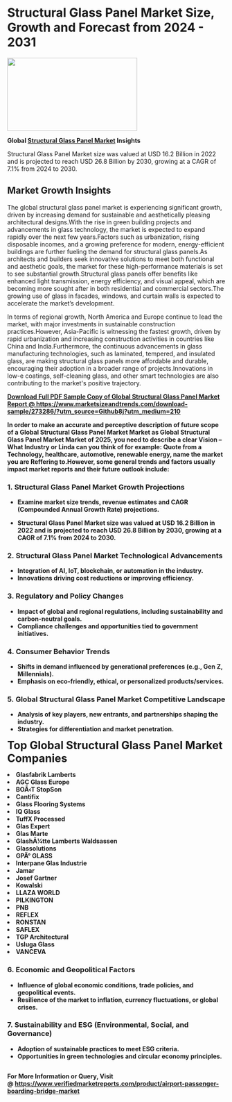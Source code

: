 <H1>Structural Glass Panel Market Size, Growth and Forecast from 2024 - 2031</H1><img class="aligncenter size-medium wp-image-584254" src="https://thirdeyenews.in/wp-content/uploads/2024/09/Global-Market-Research-300x168.jpeg" alt="" width="300" height="168" /><p><strong>Global&nbsp;<a href="https://www.marketsizeandtrends.com/download-sample/273286/?utm_source=Github8j?utm_medium=210">Structural Glass Panel Market</a> Insights</strong></p><p>Structural Glass Panel Market size was valued at USD 16.2 Billion in 2022 and is projected to reach USD 26.8 Billion by 2030, growing at a CAGR of 7.1% from 2024 to 2030.</p><p><h2>Market Growth Insights</h2> <p>The global structural glass panel market is experiencing significant growth, driven by increasing demand for sustainable and aesthetically pleasing architectural designs.With the rise in green building projects and advancements in glass technology, the market is expected to expand rapidly over the next few years.Factors such as urbanization, rising disposable incomes, and a growing preference for modern, energy-efficient buildings are further fueling the demand for structural glass panels.As architects and builders seek innovative solutions to meet both functional and aesthetic goals, the market for these high-performance materials is set to see substantial growth.Structural glass panels offer benefits like enhanced light transmission, energy efficiency, and visual appeal, which are becoming more sought after in both residential and commercial sectors.The growing use of glass in facades, windows, and curtain walls is expected to accelerate the market’s development.</p> <p><strong><a href="#"></a></strong></p> <p>In terms of regional growth, North America and Europe continue to lead the market, with major investments in sustainable construction practices.However, Asia-Pacific is witnessing the fastest growth, driven by rapid urbanization and increasing construction activities in countries like China and India.Furthermore, the continuous advancements in glass manufacturing technologies, such as laminated, tempered, and insulated glass, are making structural glass panels more affordable and durable, encouraging their adoption in a broader range of projects.Innovations in low-e coatings, self-cleaning glass, and other smart technologies are also contributing to the market's positive trajectory.</p> <p><strong><a href="#"></p><p><span class=""><strong>Download Full PDF Sample Copy of Global Structural Glass Panel Market Report</strong> @ <a href="https://www.marketsizeandtrends.com/download-sample/273286/?utm_source=Github8j?utm_medium=210" target="_blank">https://www.marketsizeandtrends.com/download-sample/273286/?utm_source=Github8j?utm_medium=210</a></span></p><p>In order to make an accurate and perceptive description of future scope of a Global&nbsp;Structural Glass Panel Market Market as Global&nbsp;Structural Glass Panel Market Market of 2025, you need to describe a clear Vision &ndash; What Industry or Linda can you think of for example: Quote from a Technology, healthcare, automotive, renewable energy, name the market you are Reffering to.However, some general trends and factors usually impact market reports and their future outlook include:</p><h3>1.&nbsp;<strong>Structural Glass Panel Market Growth Projections</strong></h3><ul><li>Examine market size trends, revenue estimates and CAGR (Compounded Annual Growth Rate) projections.</li><li><p>Structural Glass Panel Market size was valued at USD 16.2 Billion in 2022 and is projected to reach USD 26.8 Billion by 2030, growing at a CAGR of 7.1% from 2024 to 2030.</p></li></ul><h3>2.&nbsp;<strong>Structural Glass Panel Market Technological Advancements</strong></h3><ul><li>Integration of AI, IoT, blockchain, or automation in the industry.</li><li>Innovations driving cost reductions or improving efficiency.</li></ul><h3>3.&nbsp;<strong>Regulatory and Policy Changes</strong></h3><ul><li>Impact of global and regional regulations, including sustainability and carbon-neutral goals.</li><li>Compliance challenges and opportunities tied to government initiatives.</li></ul><h3>4.&nbsp;<strong>Consumer Behavior Trends</strong></h3><ul><li>Shifts in demand influenced by generational preferences (e.g., Gen Z, Millennials).</li><li>Emphasis on eco-friendly, ethical, or personalized products/services.</li></ul><h3>5.&nbsp;<strong>Global Structural Glass Panel Market Competitive Landscape</strong></h3><ul><li>Analysis of key players, new entrants, and partnerships shaping the industry.</li><li>Strategies for differentiation and market penetration.</li></ul><p data-pm-slice="1 1 []"><span style="color: inherit; font-family: inherit; font-size: 25px;">Top Global Structural Glass Panel Market Companies</span></p><div class="" data-test-id=""><p><li>Glasfabrik Lamberts</li><li> AGC Glass Europe</li><li> BOÃ‹T StopSon</li><li> Cantifix</li><li> Glass Flooring Systems</li><li> IQ Glass</li><li> TuffX Processed</li><li> Glas Expert</li><li> Glas Marte</li><li> GlashÃ¼tte Lamberts Waldsassen</li><li> Glassolutions</li><li> GPÄ° GLASS</li><li> Interpane Glas Industrie</li><li> Jamar</li><li> Josef Gartner</li><li> Kowalski</li><li> LLAZA WORLD</li><li> PILKINGTON</li><li> PNB</li><li> REFLEX</li><li> RONSTAN</li><li> SAFLEX</li><li> TGP Architectural</li><li> Usluga Glass</li><li> VANCEVA</li></p></div><h3>6.&nbsp;<strong>Economic and Geopolitical Factors</strong></h3><ul><li>Influence of global economic conditions, trade policies, and geopolitical events.</li><li>Resilience of the market to inflation, currency fluctuations, or global crises.</li></ul><h3>7.&nbsp;<strong>Sustainability and ESG (Environmental, Social, and Governance)</strong></h3><ul><li>Adoption of sustainable practices to meet ESG criteria.</li><li>Opportunities in green technologies and circular economy principles.</li></ul><h2><strong style="font-size: 14px;">For More Information or Query, Visit @&nbsp;</strong><a style="background-color: #ffffff; font-size: 14px;" href="https://www.marketsizeandtrends.com/report/structural-glass-panel-market/" target="_blank">https://www.verifiedmarketreports.com/product/airport-passenger-boarding-bridge-market</a></h2>